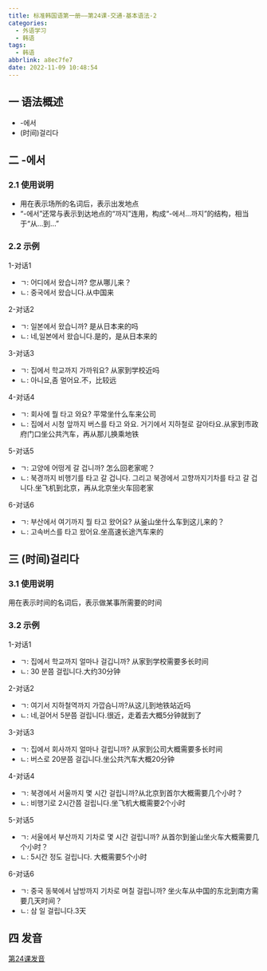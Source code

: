 ```yaml
---
title: 标准韩国语第一册——第24课-交通-基本语法-2
categories:
  - 外语学习
  - 韩语
tags:
  - 韩语
abbrlink: a8ec7fe7
date: 2022-11-09 10:48:54
---
```

## 一 语法概述

* -에서
* (时间)걸리다

<!--more-->

## 二 -에서

### 2.1 使用说明

* 用在表示场所的名词后，表示出发地点
* “-에서”还常与表示到达地点的“까지”连用，构成“-에서...까지”的结构，相当于“从...到...”

### 2.2 示例

1-对话1

* ㄱ: 어디에서 왔습니까? 您从哪儿来？
* ㄴ: 중국에서 왔습니다.从中国来

2-对话2

* ㄱ: 일본에서 왔습니까? 是从日本来的吗
* ㄴ: 네,일본에서 왔습니다.是的，是从日本来的

3-对话3

* ㄱ: 집에서 학교까지 가까워요? 从家到学校近吗
* ㄴ: 아니요,좀 멀어요.不，比较远

4-对话4

* ㄱ: 회사에 뭘 타고 와요? 平常坐什么车来公司
* ㄴ: 집에서 시청 앞까지 버스를 타고 와요. 거기에서 지하철로 갈아타요.从家到市政府门口坐公共汽车，再从那儿换乘地铁

5-对话5

* ㄱ: 고양에 어떵게 갈 겁니까? 怎么回老家呢？
* ㄴ: 북경까지 비행기를 타고 갈 겁니다. 그리고 북경에서 고향까지기차를 타고 갈 겁니다.坐飞机到北京，再从北京坐火车回老家

6-对话6

* ㄱ: 부산에서 여기까지 뭘 타고 왔어요? 从釜山坐什么车到这儿来的？
* ㄴ: 고속버스를 타고 왔어요.坐高速长途汽车来的

## 三 (时间)걸리다

### 3.1 使用说明

用在表示时间的名词后，表示做某事所需要的时间

### 3.2 示例

1-对话1

* ㄱ: 집에서 학교까지 얼마나 걸깁니까? 从家到学校需要多长时间
* ㄴ: 30 분쯤 걸립니다.大约30分钟

2-对话2

* ㄱ: 여기서 지하철역까지 가깝슴니까?从这儿到地铁站近吗
* ㄴ: 네,걸어서 5분쯤 걸립니다.很近，走着去大概5分钟就到了

3-对话3

* ㄱ: 집에서 회사까지 얼마나 걸립니까? 从家到公司大概需要多长时间
* ㄴ: 버스로 20분쯤 걸깁니다.坐公共汽车大概20分钟

4-对话4

* ㄱ: 북경에서 서울까지 몇 시간 걸립니까?从北京到首尔大概需要几个小时？
* ㄴ: 비행기로 2시간쯤 걸립니다.坐飞机大概需要2个小时

5-对话5

* ㄱ: 서울에서 부산까지 기차로 몇 시간 걸립니까? 从首尔到釜山坐火车大概需要几个小时？
* ㄴ: 5시간 정도 걸립니다. 大概需要5个小时

6-对话6

* ㄱ: 중국 동북에서 남방까지 기차로 며칠 걸립니까? 坐火车从中国的东北到南方需要几天时间？
* ㄴ: 삼 일 걸립니다.3天

## 四 发音

[第24课发音][1]



[1]:https://biz.cli.im/Pcview?name=https://biz.cli.im/test/BG485332?coding=J9alPV&qrurl=http%3A%2F%2Fqr31.cn%2FJ9alPV&gtype=2&time=1

